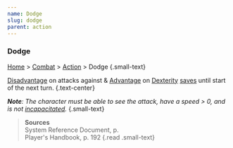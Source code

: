 ```yaml
---
name: Dodge
slug: dodge
parent: action
---
```

### Dodge
[Home](dm-operations-center) > [Combat](combat-menu) > [Action](action) > Dodge {.small-text}

[Disadvantage](advantage-and-disadvantage) on attacks against & [Advantage](advantage-and-disadvantage) on [Dexterity](dexterity) [saves](saving-throws) until start of the next turn. {.text-center}

***Note**: The character must be able to see the attack, have a speed > 0, and is not [incapacitated](incapacitated).* {.small-text}

> **Sources** <br/>
> System Reference Document, p. <br/>
> Player's Handbook, p. 192
{.read .small-text}